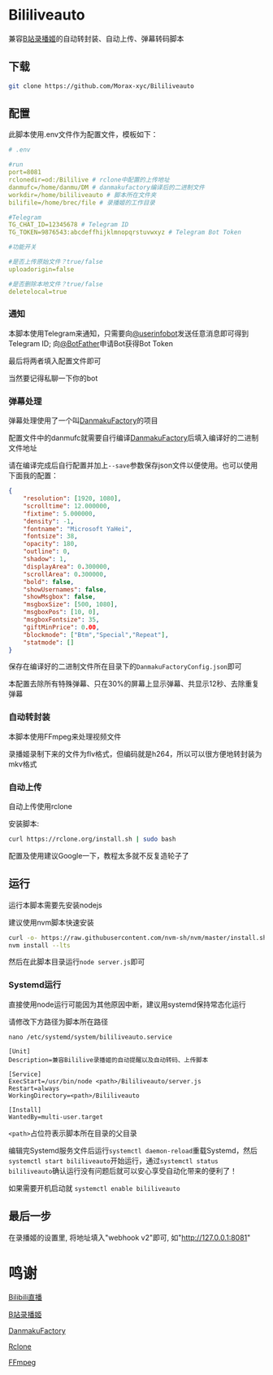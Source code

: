 # Bililiveauto

兼容[B站录播姬](https://github.com/BililiveRecorder/BililiveRecorder)的自动转封装、自动上传、弹幕转码脚本

## 下载

```bash
git clone https://github.com/Morax-xyc/Bililiveauto
```

## 配置

此脚本使用.env文件作为配置文件，模板如下：
```yaml
# .env

#run
port=8081
rclonedir=od:/Bililive # rclone中配置的上传地址
danmufc=/home/danmu/DM # danmakufactory编译后的二进制文件
workdir=/home/bililiveauto # 脚本所在文件夹
bilifile=/home/brec/file # 录播姬的工作目录

#Telegram
TG_CHAT_ID=12345678 # Telegram ID
TG_TOKEN=9876543:abcdeffhijklmnopqrstuvwxyz # Telegram Bot Token

#功能开关

#是否上传原始文件？true/false
uploadorigin=false

#是否删除本地文件？true/false
deletelocal=true
```

### 通知

本脚本使用Telegram来通知，只需要向[@userinfobot](https://t.me/userinfobot)发送任意消息即可得到Telegram ID; 向[@BotFather](https://t.me/BotFather)申请Bot获得Bot Token

最后将两者填入配置文件即可

当然要记得私聊一下你的bot

### 弹幕处理

弹幕处理使用了一个叫[DanmakuFactory](https://github.com/hihkm/DanmakuFactory)的项目

配置文件中的danmufc就需要自行编译[DanmakuFactory](https://github.com/hihkm/DanmakuFactory)后填入编译好的二进制文件地址

请在编译完成后自行配置并加上`--save`参数保存json文件以便使用。也可以使用下面我的配置：
```json
{
    "resolution": [1920, 1080],
    "scrolltime": 12.000000,
    "fixtime": 5.000000,
    "density": -1,
    "fontname": "Microsoft YaHei",
    "fontsize": 38,
    "opacity": 180,
    "outline": 0,
    "shadow": 1,
    "displayArea": 0.300000,
    "scrollArea": 0.300000,
    "bold": false,
    "showUsernames": false,
    "showMsgbox": false,
    "msgboxSize": [500, 1080],
    "msgboxPos": [10, 0],
    "msgboxFontsize": 35,
    "giftMinPrice": 0.00,
    "blockmode": ["Btm","Special","Repeat"],
    "statmode": []
}
```
保存在编译好的二进制文件所在目录下的`DanmakuFactoryConfig.json`即可

本配置去除所有特殊弹幕、只在30%的屏幕上显示弹幕、共显示12秒、去除重复弹幕

### 自动转封装

本脚本使用FFmpeg来处理视频文件

录播姬录制下来的文件为flv格式，但编码就是h264，所以可以很方便地转封装为mkv格式

### 自动上传

自动上传使用rclone

安装脚本:
```bash
curl https://rclone.org/install.sh | sudo bash
```

配置及使用建议Google一下，教程太多就不反复造轮子了

## 运行

运行本脚本需要先安装nodejs 

建议使用nvm脚本快速安装

```bash
curl -o- https://raw.githubusercontent.com/nvm-sh/nvm/master/install.sh | bash
nvm install --lts
```
然后在此脚本目录运行`node server.js`即可

### Systemd运行

直接使用node运行可能因为其他原因中断，建议用systemd保持常态化运行

请修改下方路径为脚本所在路径

`nano /etc/systemd/system/bililiveauto.service`

```
[Unit]
Description=兼容Bililive录播姬的自动提醒以及自动转码、上传脚本

[Service]
ExecStart=/usr/bin/node <path>/Bililiveauto/server.js
Restart=always
WorkingDirectory=<path>/Bililiveauto

[Install]
WantedBy=multi-user.target
```

`<path>`占位符表示脚本所在目录的父目录

编辑完Systemd服务文件后运行`systemctl daemon-reload`重载Systemd，然后`systemctl start bililiveauto`开始运行，通过`systemctl status bililiveauto`确认运行没有问题后就可以安心享受自动化带来的便利了！

如果需要开机启动就
`systemctl enable bililiveauto`

## 最后一步

在录播姬的设置里, 将地址填入"webhook v2"即可, 如"http://127.0.0.1:8081"

# 鸣谢

[Bilibili直播](https://live.bilibili.com)

[B站录播姬](https://github.com/BililiveRecorder/BililiveRecorder)

[DanmakuFactory](https://github.com/hihkm/DanmakuFactory)

[Rclone](https://github.com/rclone/rclone)

[FFmpeg](https://git.ffmpeg.org/ffmpeg.git)
